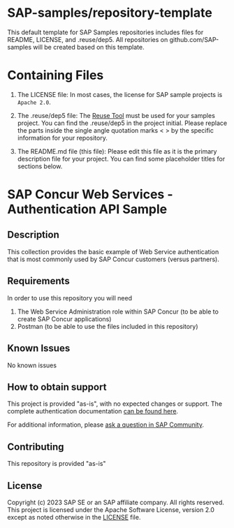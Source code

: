 # SAP-samples/repository-template
This default template for SAP Samples repositories includes files for README, LICENSE, and .reuse/dep5. All repositories on github.com/SAP-samples will be created based on this template.

# Containing Files

1. The LICENSE file:
In most cases, the license for SAP sample projects is `Apache 2.0`.

2. The .reuse/dep5 file: 
The [Reuse Tool](https://reuse.software/) must be used for your samples project. You can find the .reuse/dep5 in the project initial. Please replace the parts inside the single angle quotation marks < > by the specific information for your repository.

3. The README.md file (this file):
Please edit this file as it is the primary description file for your project. You can find some placeholder titles for sections below.

# SAP Concur Web Services - Authentication API Sample

## Description
This collection provides the basic example of Web Service authentication that is most commonly used by SAP Concur customers (versus partners).
<!-- Please include SEO-friendly description -->

## Requirements
In order to use this repository you will need
1) The Web Service Administration role within SAP Concur (to be able to create SAP Concur applications)
2) Postman (to be able to use the files included in this repository)

## Known Issues
No known issues
<!-- You may simply state "No known issues. -->

## How to obtain support
This project is provided "as-is", with no expected changes or support.
The complete authentication documentation [can be found here](https://developer.concur.com/api-reference/authentication/getting-started.html).

For additional information, please [ask a question in SAP Community](https://answers.sap.com/questions/ask.html).

## Contributing
This repository is provided "as-is"

## License
Copyright (c) 2023 SAP SE or an SAP affiliate company. All rights reserved. This project is licensed under the Apache Software License, version 2.0 except as noted otherwise in the [LICENSE](LICENSE) file.
